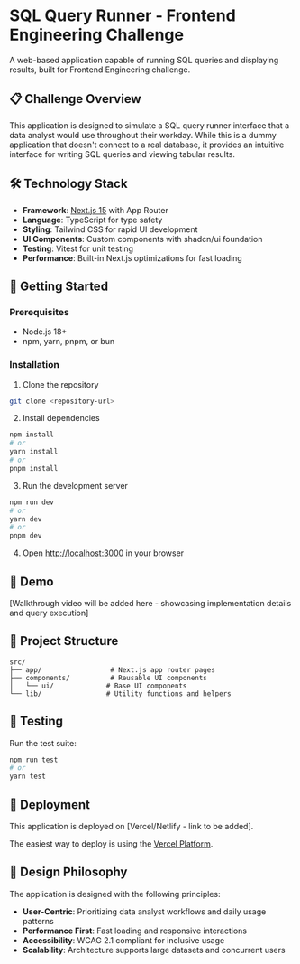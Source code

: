 # SQL Query Runner - Frontend Engineering Challenge

A web-based application capable of running SQL queries and displaying results, built for Frontend Engineering challenge.

## 📋 Challenge Overview

This application is designed to simulate a SQL query runner interface that a data analyst would use throughout their workday. While this is a dummy application that doesn't connect to a real database, it provides an intuitive interface for writing SQL queries and viewing tabular results.

## 🛠 Technology Stack

- **Framework**: [Next.js 15](https://nextjs.org) with App Router
- **Language**: TypeScript for type safety
- **Styling**: Tailwind CSS for rapid UI development
- **UI Components**: Custom components with shadcn/ui foundation
- **Testing**: Vitest for unit testing
- **Performance**: Built-in Next.js optimizations for fast loading

## 🚀 Getting Started

### Prerequisites

- Node.js 18+
- npm, yarn, pnpm, or bun

### Installation

1. Clone the repository

```bash
git clone <repository-url>
```

2. Install dependencies

```bash
npm install
# or
yarn install
# or
pnpm install
```

3. Run the development server

```bash
npm run dev
# or
yarn dev
# or
pnpm dev
```

4. Open [http://localhost:3000](http://localhost:3000) in your browser

## 🎥 Demo

[Walkthrough video will be added here - showcasing implementation details and query execution]

## 📁 Project Structure

```
src/
├── app/                 # Next.js app router pages
├── components/          # Reusable UI components
│   └── ui/             # Base UI components
└── lib/                # Utility functions and helpers
```

## 🧪 Testing

Run the test suite:

```bash
npm run test
# or
yarn test
```

## 🚀 Deployment

This application is deployed on [Vercel/Netlify - link to be added].

The easiest way to deploy is using the [Vercel Platform](https://vercel.com/new).

## 🎨 Design Philosophy

The application is designed with the following principles:

- **User-Centric**: Prioritizing data analyst workflows and daily usage patterns
- **Performance First**: Fast loading and responsive interactions
- **Accessibility**: WCAG 2.1 compliant for inclusive usage
- **Scalability**: Architecture supports large datasets and concurrent users
